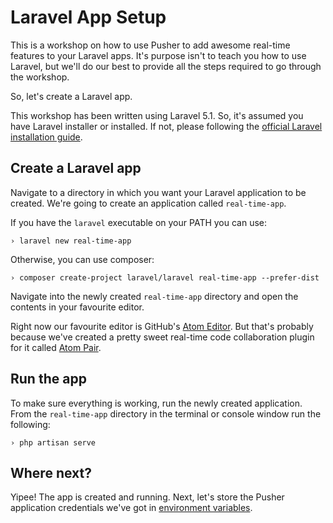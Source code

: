 # Laravel App Setup

This is a workshop on how to use Pusher to add awesome real-time features to your Laravel apps. It's purpose isn't to teach you how to use Laravel, but we'll do our best to provide all the steps required to go through the workshop.

So, let's create a Laravel app.

<div class="alert alert-info">
    This workshop has been written using Laravel 5.1. So, it's assumed you have Laravel installer or <a href="https://getcomposer.org/"></a> installed. If not, please following the <a href="http://laravel.com/docs/5.1/installation">official Laravel installation guide</a>.
</div>

## Create a Laravel app

<i class="fa fa-rocket fa-2"></i> Navigate to a directory in which you want your Laravel application to be created. We're going to create an application called `real-time-app`.

If you have the `laravel` executable on your PATH you can use:

```
› laravel new real-time-app
```

Otherwise, you can use composer:

```
› composer create-project laravel/laravel real-time-app --prefer-dist
```

<i class="fa fa-rocket fa-2"></i> Navigate into the newly created `real-time-app` directory and open the contents in your favourite editor.

<div class="alert alert-info">
    Right now our favourite editor is GitHub's <a href="https://atom.io/">Atom Editor</a>. But that's probably because we've created a pretty sweet real-time code collaboration plugin for it called <a href="https://atom.io/packages/atom-pair">Atom Pair</a>.
</div>

## Run the app

<i class="fa fa-rocket fa-2"></i> To make sure everything is working, run the newly created application. From the `real-time-app` directory in the terminal or console window run the following:

```
› php artisan serve
```

## Where next?

Yipee! The app is created and running. Next, let's store the Pusher application credentials we've got in [environment variables](./setting-env-vars.md).
